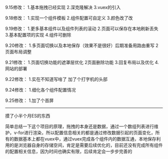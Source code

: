9.15修改： 1.基本拖拽已经实现 2.深克隆解决 3.vuex的引入 

9.18修改： 1.实现一个组件模板 2.组件配置可自定义 3.颜色改了改

9.19修改： 1.更多基本组件以及组件列表的滚动 2.页面可以保存在本地刷新丢失 3.基本配置项的实现 4.组件可删除

9.20修改： 1.多页面切换以及本地保存（效果不是很好）后期准备用路由重写 2 页面布局调整

9.21修改： 1.页面切换功能的遮罩层优化 2页面删除功能 3.回复布局以及优化 4.网站的部署

9.22修改： 1.实在不知道写啥了 加了个打字机的头部

9.24修改： 1.细化各个组件配置情况

9.25修改： 1.加了个首屏

-------------------------------------------------------------------------------------------------------

摸了小半个月ES的东西

简单总结一下这个项目的原理，拖拽的本身还是数据，通过一个数组列表进行维护，v-for进行渲染，所以配置信息相关的都是通过修改数据引起的页面变化，所有的数据基本上都在vuex中，通过vuex完成各个组件内的数据互通，本地保存利用的是浏览器自身的存储空间，肯定是需要后续优化的，目前还没有完成所有组件的配置相关信息，因为时间也确实有限，后续肯定会一步步完善的 

